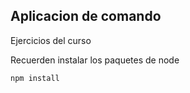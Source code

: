 ## Aplicacion de comando 

Ejercicios del curso



Recuerden instalar los paquetes de node

```
npm install
```